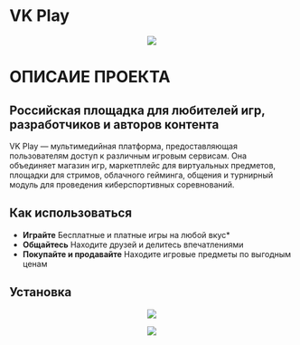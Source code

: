 # VK Play

<p align="center"> <img src="https://www.goha.ru/s/A:MZ/NI/Az79mMzUfV.jpg"> </img> </p>

# ОПИСАИЕ ПРОЕКТА
Российская площадка для любителей игр, разработчиков и авторов контента
---
VK Play — мультимедийная платформа, предоставляющая пользователям доступ к различным игровым сервисам. Она объединяет магазин игр, маркетплейс для виртуальных предметов, площадки для стримов, облачного гейминга, общения и турнирный модуль для проведения киберспортивных соревнований. 
## Как использоваться
- **Играйте** Бесплатные и платные игры на любой вкус* 
- **Общайтесь** Находите друзей и делитесь впечатлениями
- **Покупайте и продавайте** Находите игровые предметы по выгодным ценам
## Установка
<p align="center" >
  <img src="https://thestempedia.com/wp-content/uploads/2019/06/windows-button.png">

<p align="center"> 
  <img src="https://applications.kitco.com/sites/default/files/mac-button.png">   
</p>
